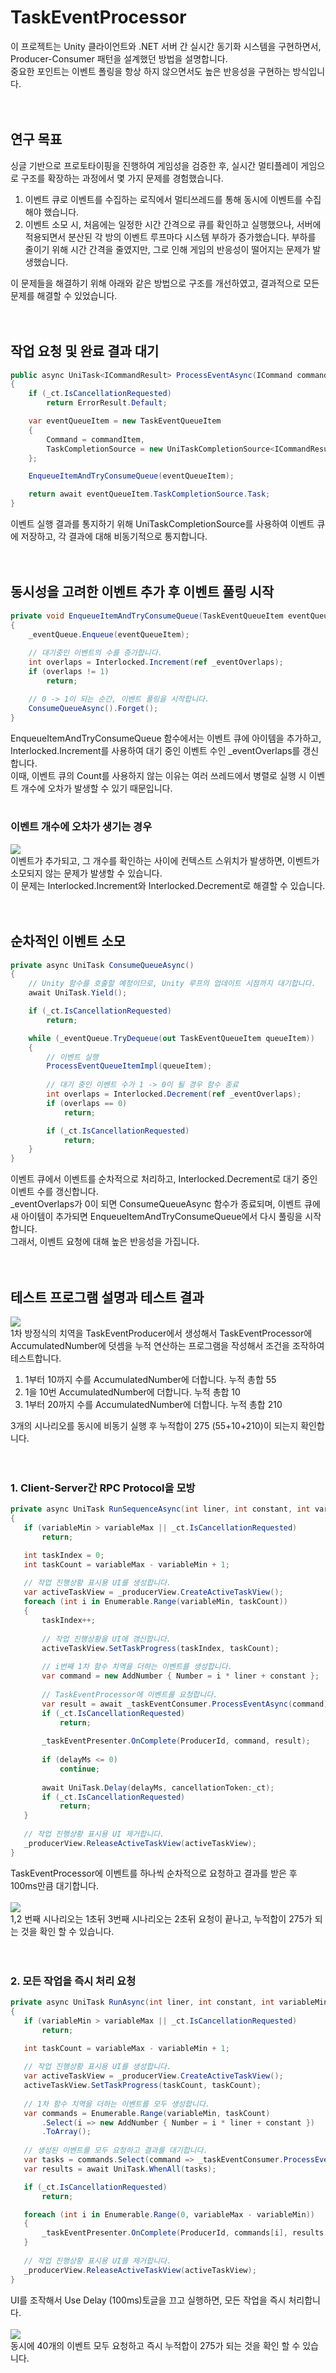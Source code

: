 # TaskEventProcessor
이 프로젝트는 Unity 클라이언트와 .NET 서버 간 실시간 동기화 시스템을 구현하면서, Producer-Consumer 패턴을 설계했던 방법을 설명합니다.<br>
중요한 포인트는 이벤트 폴링을 항상 하지 않으면서도 높은 반응성을 구현하는 방식입니다.<br>
<br><br>
## 연구 목표
싱글 기반으로 프로토타이핑을 진행하여 게임성을 검증한 후, 실시간 멀티플레이 게임으로 구조를 확장하는 과정에서 몇 가지 문제를 경험했습니다.

1. 이벤트 큐로 이벤트를 수집하는 로직에서 멀티쓰레드를 통해 동시에 이벤트를 수집해야 했습니다.
2. 이벤트 소모 시, 처음에는 일정한 시간 간격으로 큐를 확인하고 실행했으나, 서버에 적용되면서 분산된 각 방의 이벤트 루프마다 시스템 부하가 증가했습니다. 부하를 줄이기 위해 시간 간격을 줄였지만, 그로 인해 게임의 반응성이 떨어지는 문제가 발생했습니다.
   
이 문제들을 해결하기 위해 아래와 같은 방법으로 구조를 개선하였고, 결과적으로 모든 문제를 해결할 수 있었습니다.<br>
<br><br>

## 작업 요청 및 완료 결과 대기
```csharp
public async UniTask<ICommandResult> ProcessEventAsync(ICommand commandItem)
{
    if (_ct.IsCancellationRequested)
        return ErrorResult.Default;

    var eventQueueItem = new TaskEventQueueItem
    {
        Command = commandItem,
        TaskCompletionSource = new UniTaskCompletionSource<ICommandResult>()
    };

    EnqueueItemAndTryConsumeQueue(eventQueueItem);

    return await eventQueueItem.TaskCompletionSource.Task;
}
```
이벤트 실행 결과를 통지하기 위해 UniTaskCompletionSource를 사용하여 이벤트 큐에 저장하고, 각 결과에 대해 비동기적으로 통지합니다.<br>
<br><br>

## 동시성을 고려한 이벤트 추가 후 이벤트 풀링 시작
```csharp
private void EnqueueItemAndTryConsumeQueue(TaskEventQueueItem eventQueueItem)
{
    _eventQueue.Enqueue(eventQueueItem);
    
    // 대기중인 이벤트의 수를 증가합니다.
    int overlaps = Interlocked.Increment(ref _eventOverlaps);
    if (overlaps != 1)
        return;

    // 0 -> 1이 되는 순간, 이벤트 풀링을 시작합니다.
    ConsumeQueueAsync().Forget();
}
```
EnqueueItemAndTryConsumeQueue 함수에서는 이벤트 큐에 아이템을 추가하고, Interlocked.Increment를 사용하여 대기 중인 이벤트 수인 _eventOverlaps를 갱신합니다.<br>
이때, 이벤트 큐의 Count를 사용하지 않는 이유는 여러 쓰레드에서 병렬로 실행 시 이벤트 개수에 오차가 발생할 수 있기 때문입니다.<br>
<br>
### 이벤트 개수에 오차가 생기는 경우<br>
<img src="https://raw.githubusercontent.com/haiun/TaskEventProc/refs/heads/main/ReadMeImage/queue_insert_count.png"/><br>
이벤트가 추가되고, 그 개수를 확인하는 사이에 컨텍스트 스위치가 발생하면, 이벤트가 소모되지 않는 문제가 발생할 수 있습니다.<br>
이 문제는 Interlocked.Increment와 Interlocked.Decrement로 해결할 수 있습니다.<br>
<br><br>

## 순차적인 이벤트 소모
```csharp
private async UniTask ConsumeQueueAsync()
{
    // Unity 함수를 호출할 예정이므로, Unity 루프의 업데이트 시점까지 대기합니다.
    await UniTask.Yield();

    if (_ct.IsCancellationRequested)
        return;

    while (_eventQueue.TryDequeue(out TaskEventQueueItem queueItem))
    {
        // 이벤트 실행
        ProcessEventQueueItemImpl(queueItem);
   
        // 대기 중인 이벤트 수가 1 -> 0이 될 경우 함수 종료
        int overlaps = Interlocked.Decrement(ref _eventOverlaps);
        if (overlaps == 0)
            return;

        if (_ct.IsCancellationRequested)
            return; 
    }
}
```
이벤트 큐에서 이벤트를 순차적으로 처리하고, Interlocked.Decrement로 대기 중인 이벤트 수를 갱신합니다.<br>
_eventOverlaps가 0이 되면 ConsumeQueueAsync 함수가 종료되며, 이벤트 큐에 새 아이템이 추가되면 EnqueueItemAndTryConsumeQueue에서 다시 풀링을 시작합니다.<br>
그래서, 이벤트 요청에 대해 높은 반응성을 가집니다.<br>
<br><br>
## 테스트 프로그램 설명과 테스트 결과
<img src="https://github.com/haiun/TaskEventProc/blob/main/ReadMeImage/Ex0.png"/><br>
1차 방정식의 치역을 TaskEventProducer에서 생성해서 TaskEventProcessor에 AccumulatedNumber에 덧셈을 누적 연산하는 프로그램을 작성해서 조건을 조작하여 테스트합니다.<br>
1. 1부터 10까지 수를 AccumulatedNumber에 더합니다. 누적 총합 55<br>
2. 1을 10번 AccumulatedNumber에 더합니다. 누적 총합 10<br>
3. 1부터 20까지 수를 AccumulatedNumber에 더합니다. 누적 총합 210<br>

3개의 시나리오를 동시에 비동기 실행 후 누적합이 275 (55+10+210)이 되는지 확인합니다.<br>
<br><br>

### 1. Client-Server간 RPC Protocol을 모방<br>

```csharp
private async UniTask RunSequenceAsync(int liner, int constant, int variableMin, int variableMax, int delayMs)
{
   if (variableMin > variableMax || _ct.IsCancellationRequested)
       return;

   int taskIndex = 0;
   int taskCount = variableMax - variableMin + 1;
   
   // 작업 진행상황 표시용 UI를 생성합니다.
   var activeTaskView = _producerView.CreateActiveTaskView();
   foreach (int i in Enumerable.Range(variableMin, taskCount))
   {
       taskIndex++;
       
       // 작업 진행상황을 UI에 갱신합니다.
       activeTaskView.SetTaskProgress(taskIndex, taskCount);
       
       // i번째 1차 함수 치역을 더하는 이벤트를 생성합니다.
       var command = new AddNumber { Number = i * liner + constant };
       
       // TaskEventProcessor에 이벤트를 요청합니다.
       var result = await _taskEventConsumer.ProcessEventAsync(command);
       if (_ct.IsCancellationRequested)
           return;
       
       _taskEventPresenter.OnComplete(ProducerId, command, result);
   
       if (delayMs <= 0)
           continue;
       
       await UniTask.Delay(delayMs, cancellationToken:_ct);
       if (_ct.IsCancellationRequested)
           return;
   }
   
   // 작업 진행상황 표시용 UI 제거합니다.
   _producerView.ReleaseActiveTaskView(activeTaskView);
}
```
TaskEventProcessor에 이벤트를 하나씩 순차적으로 요청하고 결과를 받은 후 100ms만큼 대기합니다.<br>
<br>
<img src="https://github.com/haiun/TaskEventProc/blob/main/ReadMeImage/Ex1.gif"/><br>
1,2 번째 시나리오는 1초뒤 3번째 시나리오는 2초뒤 요청이 끝나고, 누적합이 275가 되는 것을 확인 할 수 있습니다.<br>
<br><br>

### 2. 모든 작업을 즉시 처리 요청<br>

```csharp
private async UniTask RunAsync(int liner, int constant, int variableMin, int variableMax)
{
   if (variableMin > variableMax || _ct.IsCancellationRequested)
       return;

   int taskCount = variableMax - variableMin + 1;
   
   // 작업 진행상황 표시용 UI를 생성합니다.
   var activeTaskView = _producerView.CreateActiveTaskView();
   activeTaskView.SetTaskProgress(taskCount, taskCount);
   
   // 1차 함수 치역을 더하는 이벤트를 모두 생성합니다.
   var commands = Enumerable.Range(variableMin, taskCount)
       .Select(i => new AddNumber { Number = i * liner + constant })
       .ToArray();
   
   // 생성된 이벤트를 모두 요청하고 결과를 대기합니다.
   var tasks = commands.Select(command => _taskEventConsumer.ProcessEventAsync(command)).ToArray();
   var results = await UniTask.WhenAll(tasks);

   if (_ct.IsCancellationRequested)
       return;

   foreach (int i in Enumerable.Range(0, variableMax - variableMin))
   {
       _taskEventPresenter.OnComplete(ProducerId, commands[i], results[i]);
   }
   
   // 작업 진행상황 표시용 UI를 제거합니다.
   _producerView.ReleaseActiveTaskView(activeTaskView);
}
```
UI를 조작해서 Use Delay (100ms)토글을 끄고 실행하면, 모든 작업을 즉시 처리합니다.<br>
<br>
<img src="https://github.com/haiun/TaskEventProc/blob/main/ReadMeImage/Ex2.gif"/><br>
동시에 40개의 이벤트 모두 요청하고 즉시 누적합이 275가 되는 것을 확인 할 수 있습니다.<br>
